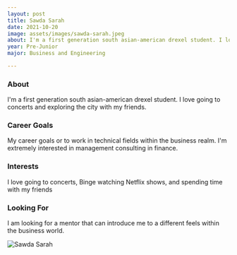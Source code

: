 ```yaml
---
layout: post
title: Sawda Sarah 
date: 2021-10-20
image: assets/images/sawda-sarah.jpeg
about: I'm a first generation south asian-american drexel student. I love going to concerts and exploring the city with my friends. 
year: Pre-Junior
major: Business and Engineering 

---
```


### About

I'm a first generation south asian-american drexel student. I love going to concerts and exploring the city with my friends. 

### Career Goals

My career goals or to work in technical fields within the business realm. I'm extremely interested in management consulting in finance.

### Interests


I love going to concerts, Binge watching Netflix shows, and spending time with my friends

### Looking For

I am looking for a mentor that can introduce me to a different feels within the business world.

<div class="text-center my-5">
    <img src="https://sase-drexel.github.io/mentorship-2021/sawda-sarah.jpeg" alt="Sawda Sarah" class="rounded post-img" />
</div>

